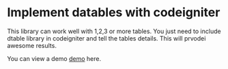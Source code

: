 # Implement datables with codeigniter 

This library can work well with 1,2,3 or more tables. You just need to include dtable library in codeigniter and tell the tables details. This will prvodei awesome results.

You can view a demo <a href="http://dev4.barqsol.com/datatable/">demo</a> here.


